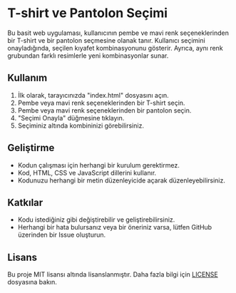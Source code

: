 # T-shirt ve Pantolon Seçimi

Bu basit web uygulaması, kullanıcının pembe ve mavi renk seçeneklerinden bir T-shirt ve bir pantolon seçmesine olanak tanır. Kullanıcı seçimini onayladığında, seçilen kıyafet kombinasyonunu gösterir. Ayrıca, aynı renk grubundan farklı resimlerle yeni kombinasyonlar sunar.

## Kullanım

1. İlk olarak, tarayıcınızda "index.html" dosyasını açın.
2. Pembe veya mavi renk seçeneklerinden bir T-shirt seçin.
3. Pembe veya mavi renk seçeneklerinden bir pantolon seçin.
4. "Seçimi Onayla" düğmesine tıklayın.
5. Seçiminiz altında kombininizi görebilirsiniz.

## Geliştirme

- Kodun çalışması için herhangi bir kurulum gerektirmez.
- Kod, HTML, CSS ve JavaScript dillerini kullanır.
- Kodunuzu herhangi bir metin düzenleyicide açarak düzenleyebilirsiniz.

## Katkılar

- Kodu istediğiniz gibi değiştirebilir ve geliştirebilirsiniz.
- Herhangi bir hata bulursanız veya bir öneriniz varsa, lütfen GitHub üzerinden bir Issue oluşturun.

## Lisans

Bu proje MIT lisansı altında lisanslanmıştır. Daha fazla bilgi için [LICENSE](LICENSE) dosyasına bakın.
